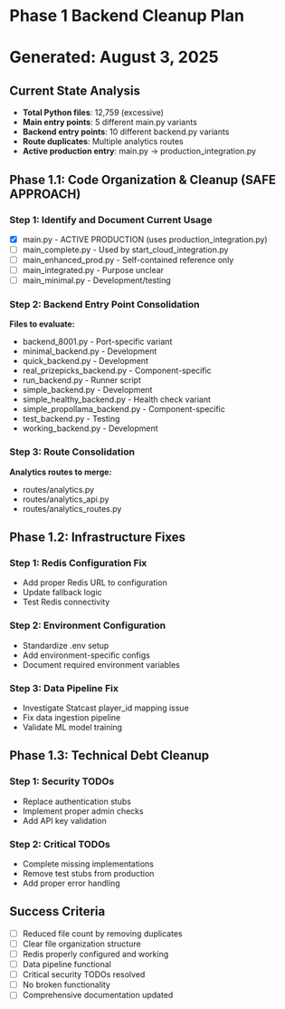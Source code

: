# Phase 1 Backend Cleanup Plan

# Generated: August 3, 2025

## Current State Analysis

- **Total Python files**: 12,759 (excessive)
- **Main entry points**: 5 different main.py variants
- **Backend entry points**: 10 different backend.py variants
- **Route duplicates**: Multiple analytics routes
- **Active production entry**: main.py → production_integration.py

## Phase 1.1: Code Organization & Cleanup (SAFE APPROACH)

### Step 1: Identify and Document Current Usage

- [x] main.py - ACTIVE PRODUCTION (uses production_integration.py)
- [ ] main_complete.py - Used by start_cloud_integration.py
- [ ] main_enhanced_prod.py - Self-contained reference only
- [ ] main_integrated.py - Purpose unclear
- [ ] main_minimal.py - Development/testing

### Step 2: Backend Entry Point Consolidation

**Files to evaluate:**

- backend_8001.py - Port-specific variant
- minimal_backend.py - Development
- quick_backend.py - Development
- real_prizepicks_backend.py - Component-specific
- run_backend.py - Runner script
- simple_backend.py - Development
- simple_healthy_backend.py - Health check variant
- simple_propollama_backend.py - Component-specific
- test_backend.py - Testing
- working_backend.py - Development

### Step 3: Route Consolidation

**Analytics routes to merge:**

- routes/analytics.py
- routes/analytics_api.py
- routes/analytics_routes.py

## Phase 1.2: Infrastructure Fixes

### Step 1: Redis Configuration Fix

- Add proper Redis URL to configuration
- Update fallback logic
- Test Redis connectivity

### Step 2: Environment Configuration

- Standardize .env setup
- Add environment-specific configs
- Document required environment variables

### Step 3: Data Pipeline Fix

- Investigate Statcast player_id mapping issue
- Fix data ingestion pipeline
- Validate ML model training

## Phase 1.3: Technical Debt Cleanup

### Step 1: Security TODOs

- Replace authentication stubs
- Implement proper admin checks
- Add API key validation

### Step 2: Critical TODOs

- Complete missing implementations
- Remove test stubs from production
- Add proper error handling

## Success Criteria

- [ ] Reduced file count by removing duplicates
- [ ] Clear file organization structure
- [ ] Redis properly configured and working
- [ ] Data pipeline functional
- [ ] Critical security TODOs resolved
- [ ] No broken functionality
- [ ] Comprehensive documentation updated
